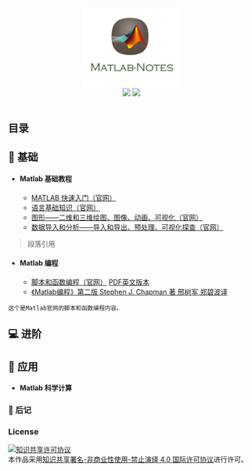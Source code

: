 <div align="center">
    <img src="assets/Matlab.png" width="200px">
    <br>
    <a href="xx"> <img src="https://img.shields.io/badge/>-read-4ab8a1.svg"></a>  <a href="https://github.com/thu-zhanghl"> <img src="https://img.shields.io/badge/_-more-4ab8a1.svg"></a> 
    <br> <br>
</div> 

## 目录

## :bread: 基础

- #### Matlab 基础教程
	- [MATLAB 快速入门（官网）](https://ww2.mathworks.cn/help/matlab/getting-started-with-matlab.html)
	- [语言基础知识（官网）](https://ww2.mathworks.cn/help/matlab/language-fundamentals.html)
	- [图形——二维和三维绘图、图像、动画、可视化（官网）](https://ww2.mathworks.cn/help/matlab/graphics.html)
	- [数据导入和分析——导入和导出、预处理、可视化探查（官网）](https://ww2.mathworks.cn/help/matlab/data-import-and-analysis.html)
> 段落引用
- #### Matlab 编程
	- [脚本和函数编程（官网）](https://ww2.mathworks.cn/help/matlab/programming-and-data-types.html) [PDF英文版本](assets/getstarted.pdf)
	- [《Matlab编程》第二版 Stephen J. Chapman 著 邢树军 郑碧波译](assets/Matlab编程(第二版).pdf)

	
```
这个是Matlab官网的脚本和函数编程内容。
```	


## 💻 进阶

## 📏 应用
- #### Matlab 科学计算


### :memo: 后记 

### License
<a rel="license" href="http://creativecommons.org/licenses/by-nc-nd/4.0/"><img alt="知识共享许可协议" style="border-width:0" src="https://i.creativecommons.org/l/by-nc-nd/4.0/88x31.png" /></a><br />本作品采用<a rel="license" href="http://creativecommons.org/licenses/by-nc-nd/4.0/">知识共享署名-非商业性使用-禁止演绎 4.0 国际许可协议</a>进行许可。